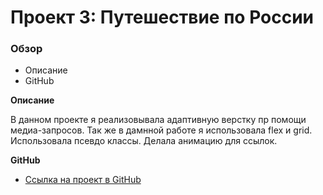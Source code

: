 # Проект 3: Путешествие по России

### Обзор
* Описание
* GitHub

**Описание**

В данном проекте я реализовывала адаптивную верстку пр помощи медиа-запросов.
Так же в дамнной работе я использовала flex и grid. Использовала псевдо классы. Делала анимацию для ссылок.

**GitHub**

* [Ссылка на проект в GitHub](https://github.com/nataliyarez/russian-travel)


